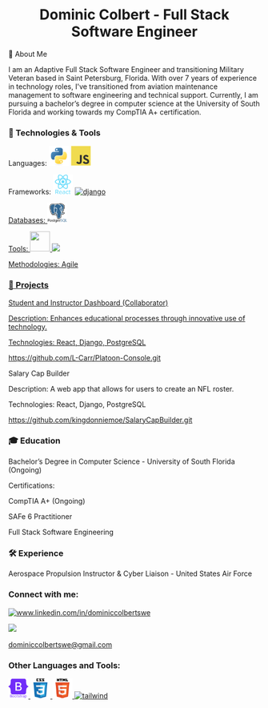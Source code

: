 <h1 align="center">Dominic Colbert - Full Stack Software Engineer</h1>

👋 About Me

I am an Adaptive Full Stack Software Engineer and transitioning Military Veteran based in Saint Petersburg, Florida. With over 7 years of experience in technology roles, I've transitioned from aviation maintenance management to software engineering and technical support. Currently, I am pursuing a bachelor’s degree in computer science at the University of South Florida and working towards my CompTIA A+ certification.

<h3>🔧 Technologies & Tools</h3>

Languages: <img src="https://raw.githubusercontent.com/devicons/devicon/master/icons/python/python-original.svg" alt="python" width="40" height="40"/> <img src="https://raw.githubusercontent.com/devicons/devicon/master/icons/javascript/javascript-original.svg" alt="javascript" width="40" height="40"/>

Frameworks: <img src="https://raw.githubusercontent.com/devicons/devicon/master/icons/react/react-original-wordmark.svg" alt="react" width="40" height="40"/> <a href="https://www.djangoproject.com/" target="_blank" rel="noreferrer"> <img src="https://cdn.worldvectorlogo.com/logos/django.svg" alt="django" width="40" height="40"/>

Databases: <img src="https://raw.githubusercontent.com/devicons/devicon/master/icons/postgresql/postgresql-original-wordmark.svg" alt="postgresql" width="40" height="40"/>

Tools: <img src="https://github.com/kingdonniemoe/kingdonniemoe/assets/142759410/fb352294-e7c6-451a-aaf8-61b35593068e" width="40" height="40"/> <img src="https://github.com/kingdonniemoe/kingdonniemoe/assets/142759410/733aa6b1-dc0f-495a-be68-6948bde66e5b" width ="40"/>

Methodologies: Agile

<h3>🚀 Projects</h3>

Student and Instructor Dashboard (Collaborator)

Description: Enhances educational processes through innovative use of technology.

Technologies: React, Django, PostgreSQL

https://github.com/L-Carr/Platoon-Console.git

Salary Cap Builder

Description: A web app that allows for users to create an NFL roster.

Technologies: React, Django, PostgreSQL

https://github.com/kingdonniemoe/SalaryCapBuilder.git

<h3>🎓 Education</h3>
Bachelor’s Degree in Computer Science - University of South Florida (Ongoing)

Certifications:

CompTIA A+ (Ongoing)

SAFe 6 Practitioner

Full Stack Software Engineering

<h3>🛠️ Experience</h3>

Aerospace Propulsion Instructor & Cyber Liaison - United States Air Force


<h3 align="left">Connect with me:</h3>
<p align="left">
<a href="https://linkedin.com/in/www.linkedin.com/in/dominiccolbertswe" target="blank"><img align="center" src="https://raw.githubusercontent.com/rahuldkjain/github-profile-readme-generator/master/src/images/icons/Social/linked-in-alt.svg" alt="www.linkedin.com/in/dominiccolbertswe" height="30" width="40" /></a>
</p>
<a href= "mailto: dominiccolbertswe@gmail.com"><img src="https://github.com/kingdonniemoe/kingdonniemoe/assets/142759410/b123f2d7-2860-4a26-92ed-e965973de111" height="40" /></a>

<a href= "mailto: dominiccolbertswe@gmail.com"> dominiccolbertswe@gmail.com </a>

<h3 align="left">Other Languages and Tools:</h3>
<p align="left"> <a href="https://getbootstrap.com" target="_blank" rel="noreferrer"> <img src="https://raw.githubusercontent.com/devicons/devicon/master/icons/bootstrap/bootstrap-plain-wordmark.svg" alt="bootstrap" width="40" height="40"/> </a> <a href="https://www.w3schools.com/css/" target="_blank" rel="noreferrer"> <img src="https://raw.githubusercontent.com/devicons/devicon/master/icons/css3/css3-original-wordmark.svg" alt="css3" width="40" height="40"/> </a>  </a> <a href="https://www.w3.org/html/" target="_blank" rel="noreferrer"> <img src="https://raw.githubusercontent.com/devicons/devicon/master/icons/html5/html5-original-wordmark.svg" alt="html5" width="40" height="40"/> </a> <a href="https://developer.mozilla.org/en-US/docs/Web/JavaScript" target="_blank" rel="noreferrer">  </a> <a href="https://www.postgresql.org" target="_blank" rel="noreferrer">  </a> <a href="https://www.python.org" target="_blank" rel="noreferrer">  </a> <a href="https://reactjs.org/" target="_blank" rel="noreferrer">  </a> <a href="https://tailwindcss.com/" target="_blank" rel="noreferrer"> <img src="https://www.vectorlogo.zone/logos/tailwindcss/tailwindcss-icon.svg" alt="tailwind" width="40" height="40"/> </a> </p>

